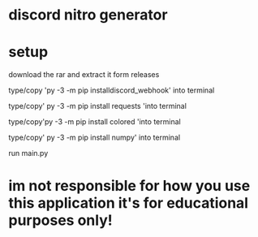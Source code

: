# discord nitro generator

# setup

download the rar and extract it form releases

type/copy 'py -3 -m pip installdiscord_webhook' into terminal

type/copy' py -3 -m pip install requests 'into terminal

type/copy'py -3 -m pip install colored 'into terminal

type/copy' py -3 -m pip install numpy' into terminal

run main.py

# im not responsible for how you use this application it's for educational purposes only!
